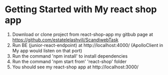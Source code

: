# Getting Started with My react shop app

1. Download or clone project from react-shop-app my gitbub page at https://github.com/estatelelashvili/ScandiwebTask
2. Run BE (junior-react-endpoint) at http://localhost:4000/ (ApolloClient in My app would listen on that port)
3. Run the command 'npm install' to install dependencies
4. Run the command 'npm start from' 'react-shop' folder
5. You should see my react-shop app at http://localhost:3000/
